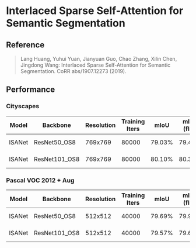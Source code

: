 # Interlaced Sparse Self-Attention for Semantic Segmentation

## Reference

> Lang Huang, Yuhui Yuan, Jianyuan Guo, Chao Zhang, Xilin Chen, Jingdong Wang: Interlaced Sparse Self-Attention for Semantic Segmentation. CoRR abs/1907.12273 (2019).

## Performance

### Cityscapes

| Model | Backbone | Resolution | Training Iters | mIoU | mIoU (flip) | mIoU (ms+flip) | Links |
|-|-|-|-|-|-|-|-|
|ISANet|ResNet50_OS8|769x769|80000|79.03%|79.43%|79.84%|[model](https://bj.bcebos.com/paddleseg/dygraph/cityscapes/isanet_resnet50_os8_cityscapes_769x769_80k/model.pdparams) \| [log](https://bj.bcebos.com/paddleseg/dygraph/cityscapes/isanet_resnet50_os8_cityscapes_769x769_80k/train.log) |
|ISANet|ResNet101_OS8|769x769|80000|80.10%|80.30%|80.58%|[model](https://bj.bcebos.com/paddleseg/dygraph/cityscapes/isanet_resnet101_os8_cityscapes_769x769_80k/model.pdparams) \| [log](https://bj.bcebos.com/paddleseg/dygraph/cityscapes/isanet_resnet101_os8_cityscapes_769x769_80k/train.log) |

### Pascal VOC 2012 + Aug

| Model | Backbone | Resolution | Training Iters | mIoU | mIoU (flip) | mIoU (ms+flip) |Links |
|-|-|-|-|-|-|-|-|
|ISANet|ResNet50_OS8|512x512|40000|79.69%|79.93%|80.54%|[model](https://bj.bcebos.com/paddleseg/dygraph/pascal_voc12/isanet_resnet50_os8_voc12aug_512x512_40k/model.pdparams) \| [log](https://bj.bcebos.com/paddleseg/dygraph/pascal_voc12/isanet_resnet50_os8_voc12aug_512x512_40k/train.log) |
|ISANet|ResNet101_OS8|512x512|40000|79.57%|79.69%|80.11%|[model](https://bj.bcebos.com/paddleseg/dygraph/pascal_voc12/isanet_resnet101_os8_voc12aug_512x512_40k/model.pdparams) \| [log](https://bj.bcebos.com/paddleseg/dygraph/pascal_voc12/isanet_resnet101_os8_voc12aug_512x512_40k/train.log) |
